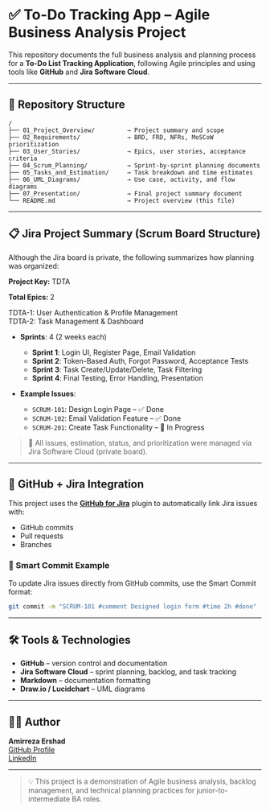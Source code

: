 # ✅ To-Do Tracking App – Agile Business Analysis Project

This repository documents the full business analysis and planning process for a **To-Do List Tracking Application**, following Agile principles and using tools like **GitHub** and **Jira Software Cloud**.

---

## 📁 Repository Structure

```
/
├── 01_Project_Overview/         → Project summary and scope
├── 02_Requirements/             → BRD, FRD, NFRs, MoSCoW prioritization
├── 03_User_Stories/             → Epics, user stories, acceptance criteria
├── 04_Scrum_Planning/           → Sprint-by-sprint planning documents
├── 05_Tasks_and_Estimation/     → Task breakdown and time estimates
├── 06_UML_Diagrams/             → Use case, activity, and flow diagrams
├── 07_Presentation/             → Final project summary document
└── README.md                    → Project overview (this file)
```

---

## 📋 Jira Project Summary (Scrum Board Structure)

Although the Jira board is private, the following summarizes how planning was organized:

**Project Key:** TDTA

**Total Epics:** 2  

TDTA-1: User Authentication & Profile Management  
TDTA-2: Task Management & Dashboard  


- **Sprints**: 4 (2 weeks each)
  - **Sprint 1**: Login UI, Register Page, Email Validation
  - **Sprint 2**: Token-Based Auth, Forgot Password, Acceptance Tests
  - **Sprint 3**: Task Create/Update/Delete, Task Filtering
  - **Sprint 4**: Final Testing, Error Handling, Presentation

- **Example Issues**:
  - `SCRUM-101`: Design Login Page – ✅ Done
  - `SCRUM-102`: Email Validation Feature – ✅ Done
  - `SCRUM-201`: Create Task Functionality – 🔄 In Progress

> 📎 All issues, estimation, status, and prioritization were managed via Jira Software Cloud (private board).

---

## 🔗 GitHub + Jira Integration

This project uses the **[GitHub for Jira](https://marketplace.atlassian.com/apps/1219672/github-for-jira)** plugin to automatically link Jira issues with:

- GitHub commits  
- Pull requests  
- Branches

### 🧠 Smart Commit Example

To update Jira issues directly from GitHub commits, use the Smart Commit format:

```bash
git commit -m "SCRUM-101 #comment Designed login form #time 2h #done"
```

---

## 🛠 Tools & Technologies

- **GitHub** – version control and documentation
- **Jira Software Cloud** – sprint planning, backlog, and task tracking
- **Markdown** – documentation formatting
- **Draw.io / Lucidchart** – UML diagrams

---

## 🙋‍♂️ Author

**Amirreza Ershad**  
[GitHub Profile](https://github.com/ershadamirreza)  
[LinkedIn](https://www.linkedin.com/in/amirreza-ershad-99439a94/) 

---

> 💡 This project is a demonstration of Agile business analysis, backlog management, and technical planning practices for junior-to-intermediate BA roles.
